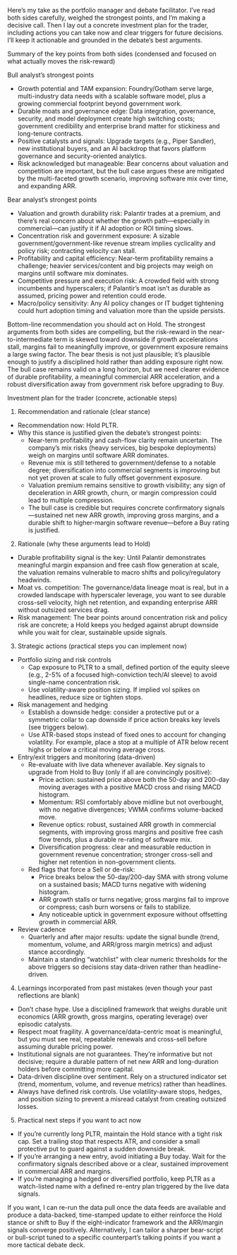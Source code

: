 Here’s my take as the portfolio manager and debate facilitator. I’ve read both sides carefully, weighed the strongest points, and I’m making a decisive call. Then I lay out a concrete investment plan for the trader, including actions you can take now and clear triggers for future decisions. I’ll keep it actionable and grounded in the debate’s best arguments.

Summary of the key points from both sides (condensed and focused on what actually moves the risk-reward)

Bull analyst’s strongest points
- Growth potential and TAM expansion: Foundry/Gotham serve large, multi-industry data needs with a scalable software model, plus a growing commercial footprint beyond government work.
- Durable moats and governance edge: Data integration, governance, security, and model deployment create high switching costs; government credibility and enterprise brand matter for stickiness and long-tenure contracts.
- Positive catalysts and signals: Upgrade targets (e.g., Piper Sandler), new institutional buyers, and an AI backdrop that favors platform governance and security-oriented analytics.
- Risk acknowledged but manageable: Bear concerns about valuation and competition are important, but the bull case argues these are mitigated by the multi-faceted growth scenario, improving software mix over time, and expanding ARR.

Bear analyst’s strongest points
- Valuation and growth durability risk: Palantir trades at a premium, and there’s real concern about whether the growth path—especially in commercial—can justify it if AI adoption or ROI timing slows.
- Concentration risk and government exposure: A sizable government/government-like revenue stream implies cyclicality and policy risk; contracting velocity can stall.
- Profitability and capital efficiency: Near-term profitability remains a challenge; heavier services/content and big projects may weigh on margins until software mix dominates.
- Competitive pressure and execution risk: A crowded field with strong incumbents and hyperscalers; if Palantir’s moat isn’t as durable as assumed, pricing power and retention could erode.
- Macro/policy sensitivity: Any AI policy changes or IT budget tightening could hurt adoption timing and valuation more than the upside persists.

Bottom-line recommendation you should act on
Hold. The strongest arguments from both sides are compelling, but the risk-reward in the near-to-intermediate term is skewed toward downside if growth accelerations stall, margins fail to meaningfully improve, or government exposure remains a large swing factor. The bear thesis is not just plausible; it’s plausible enough to justify a disciplined hold rather than adding exposure right now. The bull case remains valid on a long horizon, but we need clearer evidence of durable profitability, a meaningful commercial ARR acceleration, and a robust diversification away from government risk before upgrading to Buy.

Investment plan for the trader (concrete, actionable steps)

1) Recommendation and rationale (clear stance)
- Recommendation now: Hold PLTR.
- Why this stance is justified given the debate’s strongest points:
  - Near-term profitability and cash-flow clarity remain uncertain. The company’s mix risks (heavy services, big bespoke deployments) weigh on margins until software ARR dominates.
  - Revenue mix is still tethered to government/defense to a notable degree; diversification into commercial segments is improving but not yet proven at scale to fully offset government exposure.
  - Valuation premium remains sensitive to growth visibility; any sign of deceleration in ARR growth, churn, or margin compression could lead to multiple compression.
  - The bull case is credible but requires concrete confirmatory signals—sustained net new ARR growth, improving gross margins, and a durable shift to higher-margin software revenue—before a Buy rating is justified.

2) Rationale (why these arguments lead to Hold)
- Durable profitability signal is the key: Until Palantir demonstrates meaningful margin expansion and free cash flow generation at scale, the valuation remains vulnerable to macro shifts and policy/regulatory headwinds.
- Moat vs. competition: The governance/data lineage moat is real, but in a crowded landscape with hyperscaler leverage, you want to see durable cross-sell velocity, high net retention, and expanding enterprise ARR without outsized services drag.
- Risk management: The bear points around concentration risk and policy risk are concrete; a Hold keeps you hedged against abrupt downside while you wait for clear, sustainable upside signals.

3) Strategic actions (practical steps you can implement now)
- Portfolio sizing and risk controls
  - Cap exposure to PLTR to a small, defined portion of the equity sleeve (e.g., 2-5% of a focused high-conviction tech/AI sleeve) to avoid single-name concentration risk.
  - Use volatility-aware position sizing. If implied vol spikes on headlines, reduce size or tighten stops.
- Risk management and hedging
  - Establish a downside hedge: consider a protective put or a symmetric collar to cap downside if price action breaks key levels (see triggers below).
  - Use ATR-based stops instead of fixed ones to account for changing volatility. For example, place a stop at a multiple of ATR below recent highs or below a critical moving average cross.
- Entry/exit triggers and monitoring (data-driven)
  - Re-evaluate with live data whenever available. Key signals to upgrade from Hold to Buy (only if all are convincingly positive):
    - Price action: sustained price above both the 50-day and 200-day moving averages with a positive MACD cross and rising MACD histogram.
    - Momentum: RSI comfortably above midline but not overbought, with no negative divergences; VWMA confirms volume-backed move.
    - Revenue optics: robust, sustained ARR growth in commercial segments, with improving gross margins and positive free cash flow trends, plus a durable re-rating of software mix.
    - Diversification progress: clear and measurable reduction in government revenue concentration; stronger cross-sell and higher net retention in non-government clients.
  - Red flags that force a Sell or de-risk:
    - Price breaks below the 50-day/200-day SMA with strong volume on a sustained basis; MACD turns negative with widening histogram.
    - ARR growth stalls or turns negative; gross margins fail to improve or compress; cash burn worsens or fails to stabilize.
    - Any noticeable uptick in government exposure without offsetting growth in commercial ARR.
- Review cadence
  - Quarterly and after major results: update the signal bundle (trend, momentum, volume, and ARR/gross margin metrics) and adjust stance accordingly.
  - Maintain a standing “watchlist” with clear numeric thresholds for the above triggers so decisions stay data-driven rather than headline-driven.

4) Learnings incorporated from past mistakes (even though your past reflections are blank)
- Don’t chase hype. Use a disciplined framework that weighs durable unit economics (ARR growth, gross margins, operating leverage) over episodic catalysts.
- Respect moat fragility. A governance/data-centric moat is meaningful, but you must see real, repeatable renewals and cross-sell before assuming durable pricing power.
- Institutional signals are not guarantees. They’re informative but not decisive; require a durable pattern of net new ARR and long-duration holders before committing more capital.
- Data-driven discipline over sentiment. Rely on a structured indicator set (trend, momentum, volume, and revenue metrics) rather than headlines.
- Always have defined risk controls. Use volatility-aware stops, hedges, and position sizing to prevent a misread catalyst from creating outsized losses.

5) Practical next steps if you want to act now
- If you’re currently long PLTR, maintain the Hold stance with a tight risk cap. Set a trailing stop that respects ATR, and consider a small protective put to guard against a sudden downside break.
- If you’re arranging a new entry, avoid initiating a Buy today. Wait for the confirmatory signals described above or a clear, sustained improvement in commercial ARR and margins.
- If you’re managing a hedged or diversified portfolio, keep PLTR as a watch-listed name with a defined re-entry plan triggered by the live data signals.

If you want, I can re-run the data pull once the data feeds are available and produce a data-backed, time-stamped update to either reinforce the Hold stance or shift to Buy if the eight-indicator framework and the ARR/margin signals converge positively. Alternatively, I can tailor a sharper bear-script or bull-script tuned to a specific counterpart’s talking points if you want a more tactical debate deck.